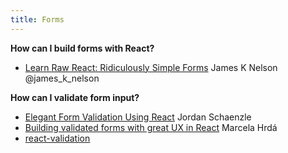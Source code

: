 ```yaml
---
title: Forms
---
```


**How can I build forms with React?**

* [Learn Raw React: Ridiculously Simple Forms](http://jamesknelson.com/learn-raw-react-ridiculously-simple-forms) James K Nelson @james_k_nelson

**How can I validate form input?**
* [Elegant Form Validation Using React](https://spin.atomicobject.com/2016/10/05/form-validation-react) Jordan Schaenzle
* [Building validated forms with great UX in React](https://youtu.be/1Urj4TZ5BLI?t=2437) Marcela Hrdá
* [react-validation](https://github.com/vacuumlabs/react-validation)